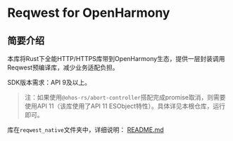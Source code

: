 # Reqwest for OpenHarmony


## 简要介绍

本库将Rust下全能HTTP/HTTPS库带到OpenHarmony生态，提供一层封装调用Reqwest预编译库，减少业务适配负担。

SDK版本需求：API 9及以上。

> 注：如果使用`@ohos-rs/abort-controller`搭配完成promise取消，则需要使用API 11（该库使用了API 11 ESObject特性）。具体详见本根仓库，运行即可。


库在`reqwest_native`文件夹中，详细说明： [README.md](./reqwest/README.md)